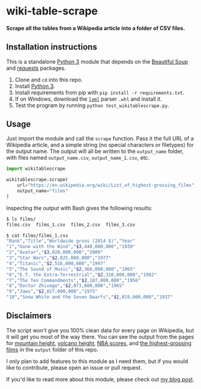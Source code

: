 # wiki-table-scrape

#### Scrape all the tables from a Wikipedia article into a folder of CSV files.

## Installation instructions

This is a standalone [Python 3][python] module that depends on the [Beautiful Soup][beautiful-soup] and [requests][requests] packages.

1. Clone and `cd` into this repo.
2. Install [Python 3][python].
3. Install requirements from pip with `pip install -r requirements.txt`.
4. If on Windows, download the [`lxml`][lxml] parser `.whl` and install it.
5. Test the program by running `python test_wikitablescrape.py`.

## Usage

Just import the module and call the `scrape` function. Pass it the full URL of a Wikipedia article, and a simple string (no special characters or filetypes) for the output name. The output will all be written to the `output_name` folder, with files named `output_name.csv`, `output_name_1.csv`, etc.

```python
import wikitablescrape

wikitablescrape.scrape(
    url="https://en.wikipedia.org/wiki/List_of_highest-grossing_films",
    output_name="films"
)
```

Inspecting the output with Bash gives the following results:

```bash
$ ls films/
films.csv  films_1.csv  films_2.csv  films_3.csv

$ cat films/films_1.csv
"Rank","Title","Worldwide gross (2014 $)","Year"
"1","Gone with the Wind","$3,440,000,000","1939"
"2","Avatar","$3,020,000,000","2009"
"3","Star Wars","$2,825,000,000","1977"
"4","Titanic","$2,516,000,000","1997"
"5","The Sound of Music","$2,366,000,000","1965"
"6","E.T. the Extra-Terrestrial","$2,310,000,000","1982"
"7","The Ten Commandments","$2,187,000,000","1956"
"8","Doctor Zhivago","$2,073,000,000","1965"
"9","Jaws","$2,027,000,000","1975"
"10","Snow White and the Seven Dwarfs","$1,819,000,000","1937"
```

## Disclaimers

The script won't give you 100% clean data for every page on Wikipedia, but it will get you most of the way there.
You can see the output from the pages for [mountain height][wiki-mountains], [volcano height][wiki-volcano], [NBA scores][wiki-nba], and [the highest-grossing films][wiki-films] in the `output` folder of this repo.

I only plan to add features to this module as I need them, but if you would like to contribute, please open an issue or pull request.

If you'd like to read more about this module, please check out [my blog post][blog-post].

[beautiful-soup]: https://www.crummy.com/software/BeautifulSoup/
[blog-post]: https://roche.io/2016/05/08/scrape-wikipedia-with-python
[lxml]: http://www.lfd.uci.edu/~gohlke/pythonlibs/#lxml
[python]: https://www.python.org/downloads/
[requests]: http://docs.python-requests.org/en/master/
[wiki-films]: https://en.wikipedia.org/wiki/List_of_highest-grossing_films
[wiki-mountains]: https://en.wikipedia.org/wiki/List_of_mountains_by_elevation
[wiki-nba]: https://en.wikipedia.org/wiki/List_of_National_Basketball_Association_career_scoring_leaders
[wiki-volcano]: https://en.wikipedia.org/wiki/List_of_volcanoes_by_elevation
